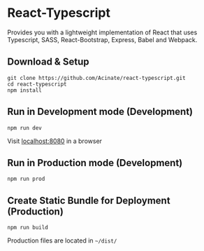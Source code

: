 # React-Typescript

Provides you with a lightweight implementation of React that uses Typescript, SASS, React-Bootstrap, Express, Babel and Webpack.

## Download & Setup

```
git clone https://github.com/Acinate/react-typescript.git
cd react-typescript
npm install
```

## Run in Development mode (Development)

`npm run dev`

Visit [localhost:8080](localhost:8080) in a browser

## Run in Production mode (Development)

`npm run prod`

## Create Static Bundle for Deployment (Production)

`npm run build`

Production files are located in `~/dist/`
